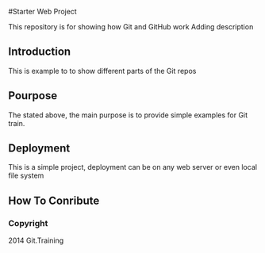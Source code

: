 #Starter Web Project

This repository is for showing how Git and GitHub work
Adding description 

## Introduction
This is example to to show different parts of the Git repos

## Pourpose
The stated above, the main purpose is to provide simple examples for Git train.

## Deployment
This is a simple project, deployment can be on any web server or even local file system

## How To Conribute

### Copyright 
2014 Git.Training

